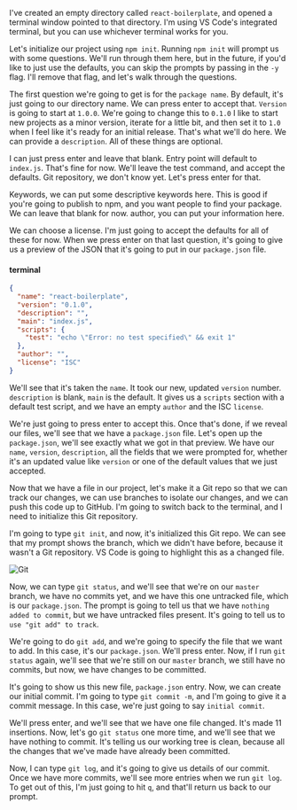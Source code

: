 I've created an empty directory called `react-boilerplate`, and opened a terminal window pointed to that directory. I'm using VS Code's integrated terminal, but you can use whichever terminal works for you.

Let's initialize our project using `npm init`. Running `npm init` will prompt us with some questions. We'll run through them here, but in the future, if you'd like to just use the defaults, you can skip the prompts by passing in the `-y` flag. I'll remove that flag, and let's walk through the questions.

The first question we're going to get is for the `package name`. By default, it's just going to our directory name. We can press enter to accept that. `Version` is going to start at `1.0.0`.  We're going to change this to `0.1.0` I like to start new projects as a minor version, iterate for a little bit, and then set it to `1.0` when I feel like it's ready for an initial release. That's what we'll do here. We can provide a `description`. All of these things are optional.

I can just press enter and leave that blank. Entry point will default to `index.js`. That's fine for now. We'll leave the test command, and accept the defaults. Git repository, we don't know yet. Let's press enter for that.

Keywords, we can put some descriptive keywords here. This is good if you're going to publish to npm, and you want people to find your package. We can leave that blank for now. author, you can put your information here.

We can choose a license. I'm just going to accept the defaults for all of these for now. When we press enter on that last question, it's going to give us a preview of the JSON that it's going to put in our `package.json` file.

#### terminal
```json
{
  "name": "react-boilerplate",
  "version": "0.1.0",
  "description": "",
  "main": "index.js",
  "scripts": {
    "test": "echo \"Error: no test specified\" && exit 1"
  },
  "author": "",
  "license": "ISC"
}
```

We'll see that it's taken the `name`. It took our new, updated `version` number. `description` is blank, `main` is the default. It gives us a `scripts` section with a default test script, and we have an empty `author` and the ISC `license`.

We're just going to press enter to accept this. Once that's done, if we reveal our files, we'll see that we have a `package.json` file. Let's open up the `package.json`, we'll see exactly what we got in that preview. We have our `name`, `version`, `description`, all the fields that we were prompted for, whether it's an updated value like `version` or one of the default values that we just accepted.

Now that we have a file in our project, let's make it a Git repo so that we can track our changes, we can use branches to isolate our changes, and we can push this code up to GitHub. I'm going to switch back to the terminal, and I need to initialize this Git repository.

I'm going to type `git init`, and now, it's initialized this Git repo. We can see that my prompt shows the branch, which we didn't have before, because it wasn't a Git repository. VS Code is going to highlight this as a changed file.

![Git](https://res.cloudinary.com/dg3gyk0gu/image/upload/v1543947674/transcript-images/npm-initialize-an-npm-project-and-git-repository-git.png)

Now, we can type `git status`, and we'll see that we're on our `master` branch, we have no commits yet, and we have this one untracked file, which is our `package.json`. The prompt is going to tell us that we have `nothing added to commit`, but we have untracked files present. It's going to tell us to `use "git add" to track`.

We're going to do `git add`, and we're going to specify the file that we want to add. In this case, it's our `package.json`. We'll press enter. Now, if I run `git status` again, we'll see that we're still on our `master` branch, we still have no commits, but now, we have changes to be committed.

It's going to show us this new file, `package.json` entry. Now, we can create our initial commit. I'm going to type `git commit -m`, and I'm going to give it a commit message. In this case, we're just going to say `initial commit`.

We'll press enter, and we'll see that we have one file changed. It's made 11 insertions. Now, let's go `git status` one more time, and we'll see that we have nothing to commit. It's telling us our working tree is clean, because all the changes that we've made have already been committed.

Now, I can type `git log`, and it's going to give us details of our commit. Once we have more commits, we'll see more entries when we run `git log`. To get out of this, I'm just going to hit `q`, and that'll return us back to our prompt.
